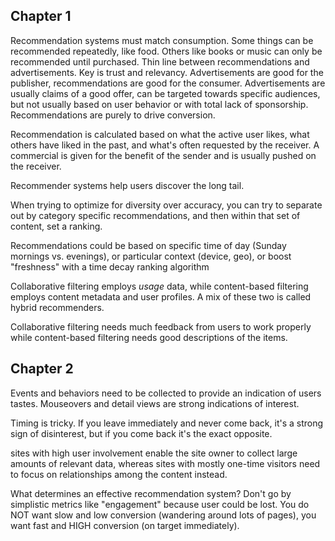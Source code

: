 ## Chapter 1
Recommendation systems must match consumption. Some things can be recommended repeatedly, like food. Others like books or music can only be recommended until purchased.
Thin line between recommendations and advertisements. Key is trust and relevancy. Advertisements are good for the publisher, recommendations are good for the consumer. Advertisements are usually claims of a good offer, can be targeted towards specific audiences, but not usually based on user behavior or with total lack of sponsorship. Recommendations are purely to drive conversion.

Recommendation is calculated based on what the active user likes, what others have liked in the past, and what's often requested by the receiver. A commercial is given for the benefit of the sender and is usually pushed on the receiver.

Recommender systems help users discover the long tail.

When trying to optimize for diversity over accuracy, you can try to separate out by category specific recommendations, and then within that set of content, set a ranking.

Recommendations could be based on specific time of day (Sunday mornings vs. evenings), or particular context (device, geo), or boost "freshness" with a time decay ranking algorithm

Collaborative filtering employs *usage* data, while content-based filtering employs content metadata and user profiles. A mix of these two is called hybrid recommenders.

Collaborative filtering needs much feedback from users to work properly while content-based filtering needs good descriptions of the items.

## Chapter 2

Events and behaviors need to be collected to provide an indication of users tastes. Mouseovers and detail views are strong indications of interest.

Timing is tricky. If you leave immediately and never come back, it's a strong sign of disinterest, but if you come back it's the exact opposite.

sites with high user involvement enable the site owner to collect large amounts of relevant data, whereas sites with mostly one-time visitors need to focus on relationships among the content instead.

What determines an effective recommendation system? Don't go by simplistic metrics like "engagement" because user could be lost. You do NOT want slow and low conversion (wandering around lots of pages), you want fast and HIGH conversion (on target immediately). 
